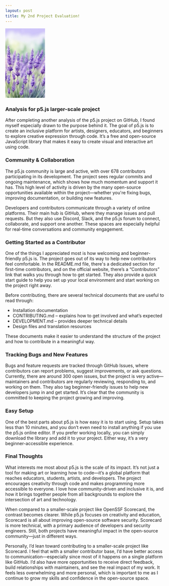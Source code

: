 ```yaml
---  
layout: post  
title: My 2nd Project Evaluation!
---    
```


<img src="/images/lavendar_pfp.jpg" alt="lavendar" style="width:25%;">  

### Analysis for p5.js larger-scale project  

After completing another analysis of the p5.js project on GitHub, I found myself especially drawn to the purpose behind it. The goal of p5.js is to create an inclusive platform for artists, designers, educators, and beginners to explore creative expression through code. It’s a free and open-source JavaScript library that makes it easy to create visual and interactive art using code.  

### Community & Collaboration  

The p5.js community is large and active, with over 678 contributors participating in its development. The project sees regular commits and ongoing maintenance, which shows how much momentum and support it has. This high level of activity is driven by the many open-source opportunities available within the project—whether you're fixing bugs, improving documentation, or building new features.  

Developers and contributors communicate through a variety of online platforms. Their main hub is GitHub, where they manage issues and pull requests. But they also use Discord, Slack, and the p5.js forum to connect, collaborate, and support one another. These spaces are especially helpful for real-time conversations and community engagement.  

### Getting Started as a Contributor  

One of the things I appreciated most is how welcoming and beginner-friendly p5.js is. The project goes out of its way to help new contributors feel comfortable. In the README.md file, there's a dedicated section for first-time contributors, and on the official website, there’s a “Contributors” link that walks you through how to get started. They also provide a quick start guide to help you set up your local environment and start working on the project right away.  

Before contributing, there are several technical documents that are useful to read through:  
- Installation documentation  
- CONTRIBUTING.md – explains how to get involved and what’s expected  
- DEVELOPMENT.md – provides deeper technical details  
- Design files and translation resources  

These documents make it easier to understand the structure of the project and how to contribute in a meaningful way.  

### Tracking Bugs and New Features  

Bugs and feature requests are tracked through GitHub Issues, where contributors can report problems, suggest improvements, or ask questions. Currently, there are around 300 open issues, but the project is very active—maintainers and contributors are regularly reviewing, responding to, and working on them. They also tag beginner-friendly issues to help new developers jump in and get started. It’s clear that the community is committed to keeping the project growing and improving.  

### Easy Setup  

One of the best parts about p5.js is how easy it is to start using. Setup takes less than 10 minutes, and you don’t even need to install anything if you use the p5.js online editor. If you prefer working locally, you can simply download the library and add it to your project. Either way, it’s a very beginner-accessible experience.  

### Final Thoughts  

What interests me most about p5.js is the scale of its impact. It’s not just a tool for making art or learning how to code—it’s a global platform that reaches educators, students, artists, and developers. The project encourages creativity through code and makes programming more accessible to everyone. I love how community-driven and inclusive it is, and how it brings together people from all backgrounds to explore the intersection of art and technology.  

When compared to a smaller-scale project like OpenSSF Scorecard, the contrast becomes clearer. While p5.js focuses on creativity and education, Scorecard is all about improving open-source software security. Scorecard is more technical, with a primary audience of developers and security engineers. Still, both projects have meaningful impact in the open-source community—just in different ways.  

Personally, I’d lean toward contributing to a smaller-scale project like Scorecard. I feel that with a smaller contributor base, I’d have better access to communication—especially since most of it happens on a single platform like GitHub. I’d also have more opportunities to receive direct feedback, build relationships with maintainers, and see the real impact of my work. It feels less overwhelming and more personal, which is important to me as I continue to grow my skills and confidence in the open-source space.  
